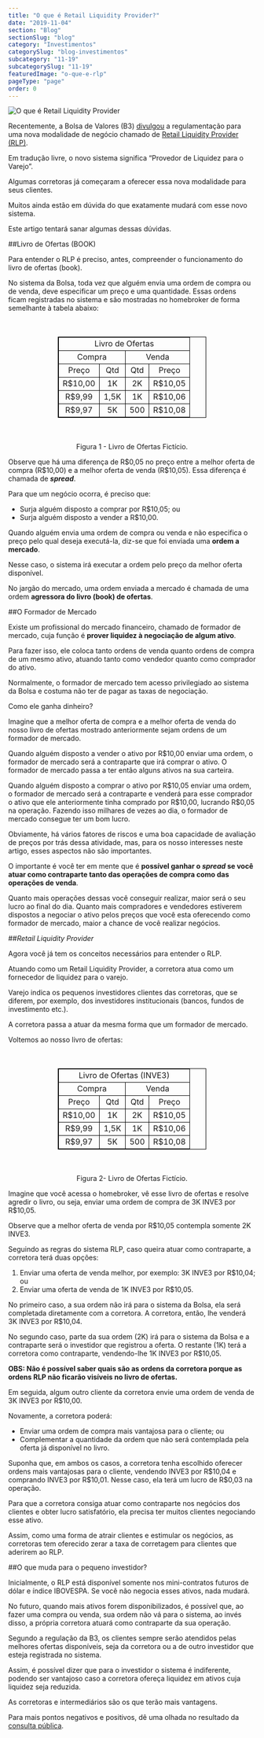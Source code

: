 ```yaml
---
title: "O que é Retail Liquidity Provider?"
date: "2019-11-04"
section: "Blog"
sectionSlug: "blog"
category: "Investimentos"
categorySlug: "blog-investimentos"
subcategory: "11-19"
subcategorySlug: "11-19"
featuredImage: "o-que-e-rlp"
pageType: "page"
order: 0
---
```





![O que é Retail Liquidity Provider](../img/o-que-e-rlp.jpg)


Recentemente, a Bolsa de Valores (B3) [divulgou](http://www.b3.com.br/pt_br/regulacao/consulta-publica/rlp-e-novas-regras-para-oferta-direta/) a regulamentação para uma nova modalidade de negócio chamado de [Retail Liquidity Provider (RLP)](http://www.b3.com.br/pt_br/solucoes/plataformas/puma-trading-system/para-participantes-e-traders/regras-e-parametros-de-negociacao/novo-tipo-de-oferta-retail-liquidity-provider-rlp/).

Em tradução livre, o novo sistema significa “Provedor de Liquidez para o Varejo”.

Algumas corretoras já começaram a oferecer essa nova modalidade para seus clientes.

Muitos ainda estão em dúvida do que exatamente mudará com esse novo sistema.

Este artigo tentará sanar algumas dessas dúvidas.


##Livro de Ofertas (BOOK)

Para entender o RLP é preciso, antes, compreender o funcionamento do livro de ofertas (book).

No sistema da Bolsa, toda vez que alguém envia uma ordem de compra ou de venda, deve especificar um preço e uma quantidade. Essas ordens ficam registradas no sistema e são mostradas no homebroker de forma semelhante à tabela abaixo:


<table style="border: 1px solid black; width:60%; margin:50px auto;">
<thead style="border: 1px solid black; text-align:center;">
<tr>
<td colspan="4" style="border: 1px solid black;text-align:center;">Livro de Ofertas</td>
</tr>
<tr>
<td colspan="2" style="border: 1px solid black;text-align:center;">Compra</td>
<td colspan="2" style="border: 1px solid black;text-align:center;">Venda</td>
</tr>
</thead>
<tbody style="border: 1px solid black; text-align:center;">
<tr>
<td style="border: 1px solid black; text-align:center;">Preço</td>
<td style="border: 1px solid black; text-align:center;">Qtd</td>
<td style="border: 1px solid black; text-align:center;">Qtd</td>
<td style="border: 1px solid black; text-align:center;">Preço</td>

</tr>
<tr>
<td style="border: 1px solid black;text-align:center;">R$10,00</td>
<td style="border: 1px solid black;text-align:center;">1K</td>
<td style="border: 1px solid black;text-align:center;">2K</td>
<td style="border: 1px solid black;text-align:center;">R$10,05</td>

</tr>
<tr>
<td style="border: 1px solid black;text-align:center;">R$9,99</td>
<td style="border: 1px solid black;text-align:center;">1,5K</td>
<td style="border: 1px solid black;text-align:center;">1K</td>
<td style="border: 1px solid black;text-align:center;">R$10,06</td>

</tr>
<tr>
<td style="border: 1px solid black;text-align:center;">R$9,97</td>
<td style="border: 1px solid black;text-align:center;">5K</td>
<td style="border: 1px solid black;text-align:center;">500</td>
<td style="border: 1px solid black;text-align:center;">R$10,08</td>

</tr>
</tbody>
</table>

<p class="legenda" style="text-align:center">Figura 1 - Livro de Ofertas Fictício.</p>

Observe que há uma diferença de R\$0,05 no preço entre a melhor oferta de compra (R\$10,00) e a melhor oferta de venda (R\$10,05). Essa diferença é chamada de ***spread***.

Para que um negócio ocorra, é preciso que:

- Surja alguém disposto a comprar por R\$10,05; ou
- Surja alguém disposto a vender a R\$10,00.

Quando alguém envia uma ordem de compra ou venda e não especifica o preço pelo qual deseja executá-la, diz-se que foi enviada uma **ordem a mercado**.

Nesse caso, o sistema irá executar a ordem pelo preço da melhor oferta disponível.

No jargão do mercado, uma ordem enviada a mercado é chamada de uma ordem **agressora do livro (book) de ofertas**.

##O Formador de Mercado

Existe um profissional do mercado financeiro, chamado de formador de mercado, cuja função é **prover liquidez à negociação de algum ativo**.

Para fazer isso, ele coloca tanto ordens de venda quanto ordens de compra de um mesmo ativo, atuando tanto como vendedor quanto como comprador do ativo.

Normalmente, o formador de mercado tem acesso privilegiado ao sistema da Bolsa e costuma não ter de pagar as taxas de negociação.

Como ele ganha dinheiro?

Imagine que a melhor oferta de compra e a melhor oferta de venda do nosso livro de ofertas mostrado anteriormente sejam ordens de um formador de mercado.

Quando alguém disposto a vender o ativo por R\$10,00 enviar uma ordem, o formador de mercado será a contraparte que irá comprar o ativo. O formador de mercado passa a ter então alguns ativos na sua carteira.

Quando alguém disposto a comprar o ativo por R\$10,05 enviar uma ordem, o formador de mercado será a contraparte e venderá para esse comprador o ativo que ele anteriormente tinha comprado por R\$10,00, lucrando R\$0,05 na operação. Fazendo isso milhares de vezes ao dia, o formador de mercado consegue ter um bom lucro.

Obviamente, há vários fatores de riscos e uma boa capacidade de avaliação de preços por trás dessa atividade, mas, para os nosso interesses neste artigo, esses aspectos não são importantes.

O importante é você ter em mente que é **possível ganhar o *spread* se você atuar como contraparte tanto das operações de compra como das operações de venda**.

Quanto mais operações dessas você conseguir realizar, maior será o seu lucro ao final do dia. Quanto mais compradores e vendedores estiverem dispostos a negociar o ativo pelos preços que você esta oferecendo como formador de mercado, maior a chance de você realizar negócios.

##*Retail Liquidity Provider*

Agora você já tem os conceitos necessários para entender o RLP.

Atuando como um Retail Liquidity Provider, a corretora atua como um fornecedor de liquidez para o varejo.

Varejo indica os pequenos investidores clientes das corretoras, que se diferem, por exemplo, dos investidores institucionais (bancos, fundos de investimento etc.).

A corretora passa a atuar da mesma forma que um formador de mercado.

Voltemos ao nosso livro de ofertas:

<table style="border: 1px solid black; width:60%; margin:50px auto;">
<thead style="border: 1px solid black; text-align:center;">
<tr>
<td colspan="4" style="border: 1px solid black;text-align:center;">Livro de Ofertas (INVE3)</td>
</tr>
<tr>
<td colspan="2" style="border: 1px solid black;text-align:center;">Compra</td>
<td colspan="2" style="border: 1px solid black;text-align:center;">Venda</td>
</tr>
</thead>
<tbody style="border: 1px solid black; text-align:center;">
<tr>
<td style="border: 1px solid black; text-align:center;">Preço</td>
<td style="border: 1px solid black; text-align:center;">Qtd</td>
<td style="border: 1px solid black; text-align:center;">Qtd</td>
<td style="border: 1px solid black; text-align:center;">Preço</td>

</tr>
<tr>
<td style="border: 1px solid black;text-align:center;">R$10,00</td>
<td style="border: 1px solid black;text-align:center;">1K</td>
<td style="border: 1px solid black;text-align:center;">2K</td>
<td style="border: 1px solid black;text-align:center;">R$10,05</td>

</tr>
<tr>
<td style="border: 1px solid black;text-align:center;">R$9,99</td>
<td style="border: 1px solid black;text-align:center;">1,5K</td>
<td style="border: 1px solid black;text-align:center;">1K</td>
<td style="border: 1px solid black;text-align:center;">R$10,06</td>

</tr>
<tr>
<td style="border: 1px solid black;text-align:center;">R$9,97</td>
<td style="border: 1px solid black;text-align:center;">5K</td>
<td style="border: 1px solid black;text-align:center;">500</td>
<td style="border: 1px solid black;text-align:center;">R$10,08</td>

</tr>
</tbody>
</table>

<p class="legenda" style="text-align:center">Figura 2- Livro de Ofertas Fictício.</p>

Imagine que você acessa o homebroker, vê esse livro de ofertas e resolve agredir o livro, ou seja, enviar uma ordem de compra de 3K INVE3 por R\$10,05.

Observe que a melhor oferta de venda por R\$10,05 contempla somente 2K INVE3.

Seguindo as regras do sistema RLP, caso queira atuar como contraparte, a corretora terá duas opções:

1. Enviar uma oferta de venda melhor, por exemplo: 3K INVE3 por R\$10,04; ou
2. Enviar uma oferta de venda de 1K INVE3 por R\$10,05.

No primeiro caso, a sua ordem não irá para o sistema da Bolsa, ela será completada diretamente com a corretora. A corretora, então, lhe venderá 3K INVE3 por R\$10,04.

No segundo caso, parte da sua ordem (2K) irá para o sistema da Bolsa e a contraparte será o investidor que registrou a oferta. O restante (1K) terá a corretora como contraparte, vendendo-lhe 1K INVE3 por R\$10,05.

**OBS: Não é possível saber quais são as ordens da corretora porque as ordens RLP não ficarão visíveis no livro de ofertas.**

Em seguida, algum outro cliente da corretora envie uma ordem de venda de 3K INVE3 por R$10,00.

Novamente, a corretora poderá:

- Enviar uma ordem de compra mais vantajosa para o cliente; ou
- Complementar a quantidade da ordem que não será contemplada pela oferta já disponível no livro.

Suponha que, em ambos os casos, a corretora tenha escolhido oferecer ordens mais vantajosas para o cliente, vendendo INVE3 por R\$10,04 e comprando INVE3 por R\$10,01. Nesse caso, ela terá um lucro de R\$0,03 na operação.

Para que a corretora consiga atuar como contraparte nos negócios dos clientes e obter lucro satisfatório, ela precisa ter muitos clientes negociando esse ativo.

Assim, como uma forma de atrair clientes e estimular os negócios, as corretoras tem oferecido zerar a taxa de corretagem para clientes que aderirem ao RLP.

##O que muda para o pequeno investidor?

Inicialmente, o RLP está disponível somente nos mini-contratos futuros de dólar e índice IBOVESPA. Se você não negocia esses ativos, nada mudará.

No futuro, quando mais ativos forem disponibilizados, é possível que, ao fazer uma compra ou venda, sua ordem não vá para o sistema, ao invés disso, a própria corretora atuará como contraparte da sua operação.

Segundo a regulação da B3, os clientes sempre serão atendidos pelas melhores ofertas disponíveis, seja da corretora ou a de outro investidor que esteja registrada no sistema.

Assim, é possível dizer que para o investidor o sistema é indiferente, podendo ser vantajoso caso a corretora ofereça liquidez em ativos cuja liquidez seja reduzida.

As corretoras e intermediários são os que terão mais vantagens.

Para mais pontos negativos e positivos, dê uma olhada no resultado da [consulta pública](http://www.b3.com.br/pt_br/regulacao/consulta-publica/rlp-e-novas-regras-para-oferta-direta/).